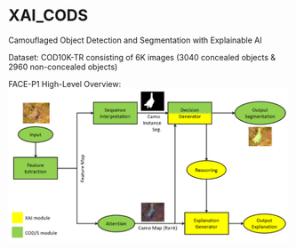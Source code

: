 # XAI_CODS
Camouflaged Object Detection and Segmentation with Explainable AI 

Dataset: 
  COD10K-TR consisting of 6K images (3040 concealed objects & 2960 non-concealed objects)
  
  
  
FACE-P1 High-Level Overview:
 ![FACE-P1_Overview](image.png)
